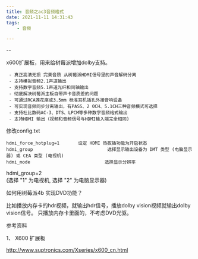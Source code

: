 ```yaml
---
title: 音频之ac3音频格式
date: 2021-11-11 14:31:43
tags:
	- 音频

---
```


--

x600扩展板，用来给树莓派增加dolby支持。

```
 - 真正高清无损 完美音质 从树莓派HDMI信号里的声音解码分离
 - 支持模拟音频2.1声道输出
 - 支持数字音频5.1声道光纤和同轴输出
 - 彻底解决树莓派主板自带声卡音质差的问题
 - 可通过RCA莲花座或3.5mm 标准耳机插孔外接音响设备
 - 可实现音频同步分离输出，有PASS、2 0CH、5.1CH三种音频模式可选择
 - 支持杜比数码AC-3、DTS、LPCM等多种数字音频格式输出
 - 支持HDMI 输出（视频和音频信号与HDMI输入端完全相同)
```

修改config.txt

```
hdmi_force_hotplug=1       设定 HDMI 热拔插功能为开启状态
hdmi_group                            选择显示输出设备为 DMT 类型 (电脑显示器) 或 CEA 类型 (电视机)
hdmi_mode                            选择显示分辨率
```

hdmi_group=2           
(选择 "1" 为电视机, 选择 "2" 为电脑显示器)



如何用树莓派4b 实现DVD功能？

比如播放内存卡的hdr视频，就输出hdr信号，播放dolby vision视频就输出dolby vision信号。 只播放内存卡里面的，不考虑DVD光驱。



参考资料

1、	X600 扩展板

http://www.suptronics.com/Xseries/x600_cn.html